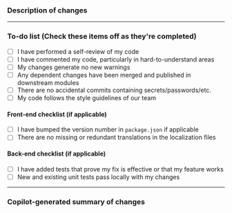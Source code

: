 ### Description of changes

<!--
  Add a sentence or two in the blank space below describing the changes your PR makes.
  Include any info that might be relevant for your teammates to understand and discuss the changes.
  (Also, make sure to add a meaningful title above! Please don't just use the branch name or story number).
-->

<!--
  If you are merging to master, please make sure to add a link to the customer approval below (to Xurrent/Shortcut/ etc.):

  ---
  ### Approved for production at:

--->

---

### To-do list (Check these items off as they're completed)

- [ ] I have performed a self-review of my code
- [ ] I have commented my code, particularly in hard-to-understand areas
- [ ] My changes generate no new warnings
- [ ] Any dependent changes have been merged and published in downstream modules
- [ ] There are no accidental commits containing secrets/passwords/etc.
- [ ] My code follows the style guidelines of our team

#### Front-end checklist (if applicable)

- [ ] I have bumped the version number in `package.json` if applicable
- [ ] There are no missing or redundant translations in the localization files

#### Back-end checklist (if applicable)

- [ ] I have added tests that prove my fix is effective or that my feature works
- [ ] New and existing unit tests pass locally with my changes

---

### Copilot-generated summary of changes

<!--
  Replace this comment with a Copilot-generated summary of your changes.
-->
